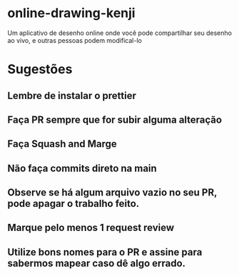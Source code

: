 # online-drawing-kenji
Um aplicativo de desenho online onde você pode compartilhar seu desenho ao vivo, e outras pessoas podem modifical-lo

# Sugestões

## Lembre de instalar o prettier

## Faça PR sempre que for subir alguma alteração
## Faça Squash and Marge

## Não faça commits direto na main

## Observe se há algum arquivo vazio no seu PR, pode apagar o trabalho feito.

## Marque pelo menos 1 request review 

## Utilize bons nomes para o PR e assine para sabermos mapear caso dê algo errado.
